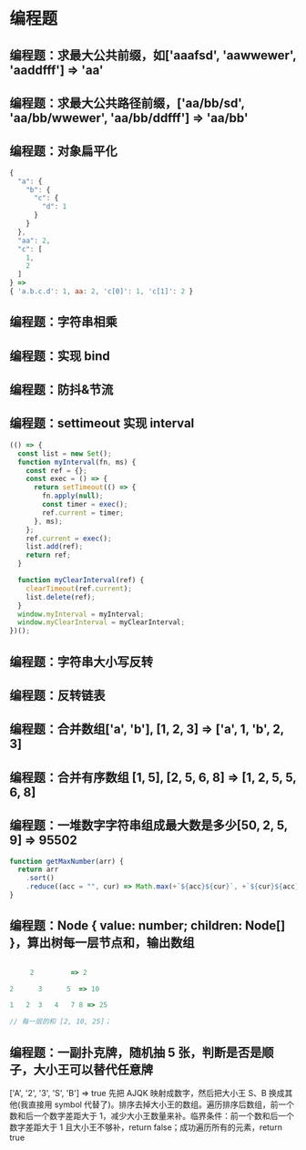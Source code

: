 # 编程题

## 编程题：求最大公共前缀，如['aaafsd', 'aawwewer', 'aaddfff'] => 'aa'

## 编程题：求最大公共路径前缀，['aa/bb/sd', 'aa/bb/wwewer', 'aa/bb/ddfff'] => 'aa/bb'

## 编程题：对象扁平化

```javascript
{
  "a": {
    "b": {
      "c": {
        "d": 1
      }
    }
  },
  "aa": 2,
  "c": [
    1,
    2
  ]
} =>
{ 'a.b.c.d': 1, aa: 2, 'c[0]': 1, 'c[1]': 2 }
```

## 编程题：字符串相乘

## 编程题：实现 bind

## 编程题：防抖&节流

## 编程题：settimeout 实现 interval

```javascript
(() => {
  const list = new Set();
  function myInterval(fn, ms) {
    const ref = {};
    const exec = () => {
      return setTimeout(() => {
        fn.apply(null);
        const timer = exec();
        ref.current = timer;
      }, ms);
    };
    ref.current = exec();
    list.add(ref);
    return ref;
  }

  function myClearInterval(ref) {
    clearTimeout(ref.current);
    list.delete(ref);
  }
  window.myInterval = myInterval;
  window.myClearInterval = myClearInterval;
})();
```

## 编程题：字符串大小写反转

## 编程题：反转链表

## 编程题：合并数组['a', 'b'], [1, 2, 3] => ['a', 1, 'b', 2, 3]

## 编程题：合并有序数组 [1, 5], [2, 5, 6, 8] => [1, 2, 5, 5, 6, 8]

## 编程题：一堆数字字符串组成最大数是多少[50, 2, 5, 9] => 95502

```javascript
function getMaxNumber(arr) {
  return arr
    .sort()
    .reduce((acc = "", cur) => Math.max(+`${acc}${cur}`, +`${cur}${acc}`));
}
```

## 编程题：Node { value: number; children: Node[] }，算出树每一层节点和，输出数组

```javascript

     2         => 2

2      3      5  => 10

1   2  3   4   7 8 => 25

// 每一层的和 [2, 10, 25]；
```

## 编程题：一副扑克牌，随机抽 5 张，判断是否是顺子，大小王可以替代任意牌

['A', '2', '3', 'S', 'B'] => true
先把 AJQK 映射成数字，然后把大小王 S、B 换成其他(我直接用 symbol 代替了)。排序去掉大小王的数组。遍历排序后数组，前一个数和后一个数字差距大于 1，减少大小王数量来补。临界条件：前一个数和后一个数字差距大于 1 且大小王不够补，return false；成功遍历所有的元素，return true
